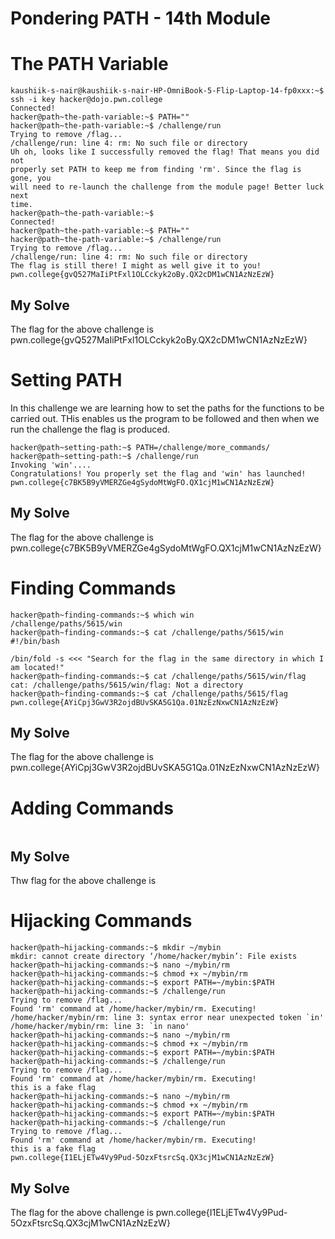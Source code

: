 # Pondering PATH - 14th Module 

# The PATH Variable 

```
kaushiik-s-nair@kaushiik-s-nair-HP-OmniBook-5-Flip-Laptop-14-fp0xxx:~$ ssh -i key hacker@dojo.pwn.college
Connected!                                                                        
hacker@path~the-path-variable:~$ PATH=""
hacker@path~the-path-variable:~$ /challenge/run
Trying to remove /flag...
/challenge/run: line 4: rm: No such file or directory
Uh oh, looks like I successfully removed the flag! That means you did not 
properly set PATH to keep me from finding 'rm'. Since the flag is gone, you 
will need to re-launch the challenge from the module page! Better luck next 
time.
hacker@path~the-path-variable:~$ 
Connected!                                                                        
hacker@path~the-path-variable:~$ PATH=""
hacker@path~the-path-variable:~$ /challenge/run
Trying to remove /flag...
/challenge/run: line 4: rm: No such file or directory
The flag is still there! I might as well give it to you!
pwn.college{gvQ527MaIiPtFxl1OLCckyk2oBy.QX2cDM1wCN1AzNzEzW}
```

## My Solve 
The flag for the above challenge is pwn.college{gvQ527MaIiPtFxl1OLCckyk2oBy.QX2cDM1wCN1AzNzEzW}



# Setting PATH

In this challenge we are learning how to set the paths for the functions to be carried out. THis enables us the program to be followed and then when we run the challenge the flag is produced.


```
hacker@path~setting-path:~$ PATH=/challenge/more_commands/
hacker@path~setting-path:~$ /challenge/run
Invoking 'win'....
Congratulations! You properly set the flag and 'win' has launched!
pwn.college{c7BK5B9yVMERZGe4gSydoMtWgFO.QX1cjM1wCN1AzNzEzW}

```

## My Solve
The flag for the above challenge is pwn.college{c7BK5B9yVMERZGe4gSydoMtWgFO.QX1cjM1wCN1AzNzEzW}



# Finding Commands

```
hacker@path~finding-commands:~$ which win
/challenge/paths/5615/win
hacker@path~finding-commands:~$ cat /challenge/paths/5615/win
#!/bin/bash

/bin/fold -s <<< "Search for the flag in the same directory in which I am located!"
hacker@path~finding-commands:~$ cat /challenge/paths/5615/win/flag
cat: /challenge/paths/5615/win/flag: Not a directory
hacker@path~finding-commands:~$ cat /challenge/paths/5615/flag
pwn.college{AYiCpj3GwV3R2ojdBUvSKA5G1Qa.01NzEzNxwCN1AzNzEzW}

```

## My Solve
The flag for the above challenge is pwn.college{AYiCpj3GwV3R2ojdBUvSKA5G1Qa.01NzEzNxwCN1AzNzEzW}



# Adding Commands

```

```



## My Solve
Thw flag for the above challenge is 



# Hijacking Commands

```
hacker@path~hijacking-commands:~$ mkdir ~/mybin
mkdir: cannot create directory ‘/home/hacker/mybin’: File exists
hacker@path~hijacking-commands:~$ nano ~/mybin/rm
hacker@path~hijacking-commands:~$ chmod +x ~/mybin/rm 
hacker@path~hijacking-commands:~$ export PATH=~/mybin:$PATH
hacker@path~hijacking-commands:~$ /challenge/run
Trying to remove /flag...
Found 'rm' command at /home/hacker/mybin/rm. Executing!
/home/hacker/mybin/rm: line 3: syntax error near unexpected token `in'
/home/hacker/mybin/rm: line 3: `in nano'
hacker@path~hijacking-commands:~$ nano ~/mybin/rm
hacker@path~hijacking-commands:~$ chmod +x ~/mybin/rm 
hacker@path~hijacking-commands:~$ export PATH=~/mybin:$PATH
hacker@path~hijacking-commands:~$ /challenge/run
Trying to remove /flag...
Found 'rm' command at /home/hacker/mybin/rm. Executing!
this is a fake flag
hacker@path~hijacking-commands:~$ nano ~/mybin/rm
hacker@path~hijacking-commands:~$ chmod +x ~/mybin/rm 
hacker@path~hijacking-commands:~$ export PATH=~/mybin:$PATH
hacker@path~hijacking-commands:~$ /challenge/run
Trying to remove /flag...
Found 'rm' command at /home/hacker/mybin/rm. Executing!
this is a fake flag
pwn.college{I1ELjETw4Vy9Pud-5OzxFtsrcSq.QX3cjM1wCN1AzNzEzW}
```

## My Solve
The flag for the above challenge is pwn.college{I1ELjETw4Vy9Pud-5OzxFtsrcSq.QX3cjM1wCN1AzNzEzW}




